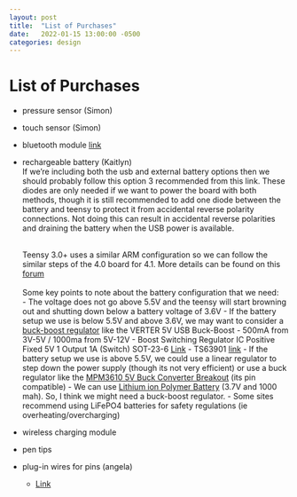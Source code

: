 ```yaml
---
layout: post
title:  "List of Purchases"
date:   2022-01-15 13:00:00 -0500
categories: design
---
```

# List of Purchases
- pressure sensor (Simon)
- touch sensor (Simon)
- bluetooth module [link](https://www.amazon.ca/DSD-TECH-Wireless-Bluetooth-Transceiver/dp/B01FCQZ8VW/ref=sr_1_2_sspa?crid=1C07SB70WGVGG&keywords=Bluetooth+Transceiver+Module+HC-06&qid=1642629707&sprefix=bluetooth+transceiver+module+hc-06%2Caps%2C47&sr=8-2-spons&psc=1&spLa=ZW5jcnlwdGVkUXVhbGlmaWVyPUEyNjlGWkpNTU9KOEtaJmVuY3J5cHRlZElkPUEwNTM2ODE3MTRHUERSTkFJMkRNJmVuY3J5cHRlZEFkSWQ9QTA3NzY1NjYzVlBLWFNXRDVHVEtFJndpZGdldE5hbWU9c3BfYXRmJmFjdGlvbj1jbGlja1JlZGlyZWN0JmRvTm90TG9nQ2xpY2s9dHJ1ZQ==)
- rechargeable battery (Kaitlyn)
  <br> If we’re including both the usb and external battery options then we should probably follow this option 3 recommended from this link. These diodes are only needed if we want to power the board with both methods, though it is still recommended to add one diode between the battery and teensy to protect it from accidental reverse polarity connections. Not doing this can result in accidental reverse polarities and draining the battery when the USB power is available. <br>

  <br> Teensy 3.0+ uses a similar ARM configuration so we can follow the similar steps of the 4.0 board for 4.1. More details can be found on this [forum]()  <br>
  <br> Some key points to note about the battery configuration that we need:  <br>
      - The voltage does not go above 5.5V and the teensy will start browning out and shutting down below a battery voltage of 3.6V
      - If the battery setup we use is below 5.5V and above 3.6V, we may want to consider a [buck-boost regulator]() like the VERTER 5V USB Buck-Boost - 500mA from 3V-5V / 1000ma from 5V-12V
        - Boost Switching Regulator IC Positive Fixed 5V 1 Output 1A (Switch) SOT-23-6 [Link](https://www.digikey.ca/en/products/detail/ams/AS1325-BSTT-50/2333567)
        - TS63901 [link](https://www.ti.com/product/TPS63901)
      - If the battery setup we use is above 5.5V, we could use a linear regulator to step down the power supply (though its not very efficient) or use a buck regulator like the [MPM3610 5V Buck Converter Breakout]() (its pin compatible)
      - We can use [Lithium ion Polymer Battery]() (3.7V and 1000 mah). So, I think we might need a buck-boost regulator.
      - Some sites recommend using LiFePO4 batteries for safety regulations (ie overheating/overcharging) 
- wireless charging module
- pen tips 
- plug-in wires for pins (angela)
  - [Link](https://www.amazon.ca/Breadboard-Bestlus-Exclusives-Arduino-Raspberry/dp/B09H2YV7NF/ref=sr_1_5?crid=22D9CAQVZ0WUW&keywords=arduino%2Bwire%2Bfemale&qid=1642645703&s=hi&sprefix=arduino%2Bwires%2Bfemale%2B%2Ctools%2C74&sr=1-5&th=1)
